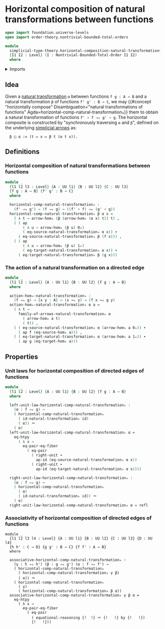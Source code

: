 # Horizontal composition of natural transformations between functions

```agda
open import foundation.universe-levels
open import order-theory.nontrivial-bounded-total-orders

module
  simplicial-type-theory.horizontal-composition-natural-transformations
  {I1 I2 : Level} (I : Nontrivial-Bounded-Total-Order I1 I2)
  where
```

<details><summary>Imports</summary>

```agda
open import foundation.action-on-identifications-functions
open import foundation.cartesian-product-types
open import foundation.dependent-pair-types
open import foundation.equality-cartesian-product-types
open import foundation.equality-dependent-pair-types
open import foundation.equivalences
open import foundation.function-extensionality
open import foundation.function-types
open import foundation.functoriality-cartesian-product-types
open import foundation.functoriality-dependent-pair-types
open import foundation.homotopies
open import foundation.identity-types
open import foundation.retractions
open import foundation.sections
open import foundation.type-arithmetic-dependent-function-types
open import foundation.type-theoretic-principle-of-choice
open import foundation.universe-levels

open import orthogonal-factorization-systems.extensions-maps

open import simplicial-type-theory.arrows I
open import simplicial-type-theory.directed-edges I
open import simplicial-type-theory.directed-interval-type I
open import simplicial-type-theory.horizontal-composition-arrows-functions I
open import simplicial-type-theory.horizontal-composition-directed-edges-functions I
open import simplicial-type-theory.natural-transformations I
```

</details>

## Idea

Given a
[natural transformation](simplicial-type-theory.natural-transformations.md) `α`
between functions `f g : A → B` and a natural transformation `β` of functions
`f' g' : B → C`, we may
{{#concept "horizontally compose" Disambiguation="natural transformations of functions" Agda=horizontal-comp-natural-transformation▵}}
them to obtain a natural transformation of functions `f' ∘ f ⇒▵ g' ∘ g`. The
horizontal composite is constructed by "synchronously traversing `α` and `β`",
defined on the underlying [simplicial arrows](simplicial-type-theory.arrows.md)
as:

```text
  β □ α := (t ↦ x ↦ β t (α t x)).
```

## Definitions

### Horizontal composition of natural transformations between functions

```agda
module _
  {l1 l2 l3 : Level} {A : UU l1} {B : UU l2} {C : UU l3}
  {f g : A → B} {f' g' : B → C}
  where

  horizontal-comp-natural-transformation▵ :
    (f' ⇒▵ g') → (f ⇒▵ g) → ((f' ∘ f) ⇒▵ (g' ∘ g))
  horizontal-comp-natural-transformation▵ β α x =
    ( λ t → arrow-hom▵ (β (arrow-hom▵ (α x) t)) t) ,
    ( ( ap
        ( λ u → arrow-hom▵ (β u) 0▵)
        ( eq-source-natural-transformation▵ α x)) ∙
      ( eq-source-natural-transformation▵ β (f x))) ,
    ( ( ap
        ( λ u → arrow-hom▵ (β u) 1▵)
        ( eq-target-natural-transformation▵ α x)) ∙
      ( eq-target-natural-transformation▵ β (g x)))
```

### The action of a natural transformation on a directed edge

```agda
module _
  {l1 l2 : Level} {A : UU l1} {B : UU l2} {f g : A → B}
  where

  action-hom▵-natural-transformation▵ :
    (f ⇒▵ g) → {x y : A} → (x →▵ y) → (f x →▵ g y)
  action-hom▵-natural-transformation▵ α a =
    ( λ t →
      family-of-arrows-natural-transformation▵ α
        ( arrow-hom▵ a t)
        ( t)) ,
    ( ( eq-source-natural-transformation▵ α (arrow-hom▵ a 0▵)) ∙
      ( ap f (eq-source-hom▵ a))) ,
    ( ( eq-target-natural-transformation▵ α (arrow-hom▵ a 1▵)) ∙
      ( ap g (eq-target-hom▵ a)))
```

## Properties

### Unit laws for horizontal composition of directed edges of functions

```agda
module _
  {l1 l2 : Level} {A : UU l1} {B : UU l2} {f g : A → B}
  where

  left-unit-law-horizontal-comp-natural-transformation▵ :
    (α : f ⇒▵ g) →
    ( horizontal-comp-natural-transformation▵
      ( id-natural-transformation▵ id)
      ( α)) ＝
    ( α)
  left-unit-law-horizontal-comp-natural-transformation▵ α =
    eq-htpy
      ( λ x →
        eq-pair-eq-fiber
          ( eq-pair
            ( right-unit ∙
              ap-id (eq-source-natural-transformation▵ α x))
            ( right-unit ∙
              ap-id (eq-target-natural-transformation▵ α x))))

  right-unit-law-horizontal-comp-natural-transformation▵ :
    (α : f ⇒▵ g) →
    ( horizontal-comp-natural-transformation▵
      ( α)
      ( id-natural-transformation▵ id)) ＝
    ( α)
  right-unit-law-horizontal-comp-natural-transformation▵ α = refl
```

### Associativity of horizontal composition of directed edges of functions

```text
module _
  {l1 l2 l3 l4 : Level} {A : UU l1} {B : UU l2} {C : UU l3} {D : UU l4}
  {h h' : C → D} {g g' : B → C} {f f' : A → B}
  where

  associative-horizontal-comp-natural-transformation▵ :
    (γ : h ⇒▵ h') (β : g ⇒▵ g') (α : f ⇒▵ f') →
    ( horizontal-comp-natural-transformation▵
      ( horizontal-comp-natural-transformation▵ γ β)
      ( α)) ＝
    ( horizontal-comp-natural-transformation▵
      ( γ)
      ( horizontal-comp-natural-transformation▵ β α))
  associative-horizontal-comp-natural-transformation▵ γ β α =
    eq-htpy
      ( λ x →
        eq-pair-eq-fiber
          ( eq-pair
            ( equational-reasoning {!  !} ＝ {!   !} by {!   !})
            {!   !}))
```
